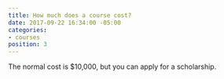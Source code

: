 ```yaml
---
title: How much does a course cost?
date: 2017-09-22 16:34:00 -05:00
categories:
- courses
position: 3
---
```


The normal cost is $10,000, but you can apply for a scholarship.
